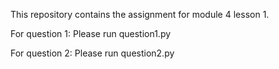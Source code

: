 This repository contains the assignment for module 4 lesson 1.

For question 1: Please run question1.py

For question 2: Please run question2.py
